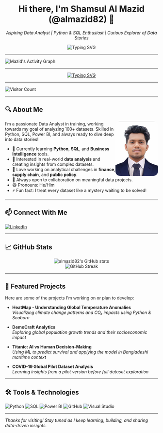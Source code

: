 
<h1 align="center">Hi there, I'm Shamsul Al Mazid (@almazid82) 👋</h1>

<p align="center">
  <em>Aspiring Data Analyst | Python & SQL Enthusiast | Curious Explorer of Data Stories</em>
</p>
 
<p align="center">
  <img src="https://readme-typing-svg.demolab.com?font=Fira+Code&size=24&duration=3000&pause=1000&center=true&vCenter=true&width=440&lines=Aspiring+Data+Analyst;Driven+by+Insights+%26+Impact;SQL+%7C+Python+%7C+Power+BI+%7C+tableu+SQL" alt="Typing SVG" />
</p>


---
![Mazid's Activity Graph](https://github-readme-activity-graph.vercel.app/graph?username=almazid82&theme=tokyo-night)
___
<p align="center">
  <a href="https://git.io/typing-svg">
    <img src="https://readme-typing-svg.demolab.com?font=Fira+Code&pause=1000&width=435&lines=make+it+real;Mission+100+data+analysis+%26+I'll+do+it;Every+Dataset+hides+a+story" alt="Typing SVG" />
  </a>
</p>

___

![Visitor Count](https://komarev.com/ghpvc/?username=almazid82&color=blue)

___


## 🔍 About Me

<p>
  <img align="right" src="https://github.com/almazid82/almazid82/blob/main/Screenshot_20250424-211354~2.png?raw=true" width="140" style="border-radius: 15px;" />
  I’m a passionate Data Analyst in training, working towards my goal of analyzing 100+ datasets.
  Skilled in Python, SQL, Power BI, and always ready to dive deep into data stories!
</p>


- 🎯 Currently learning **Python**, **SQL**, and **Business Intelligence** tools.
- 🧠 Interested in real-world **data analysis** and creating insights from complex datasets.
- 💬 Love working on analytical challenges in **finance**, **supply chain**, and **public policy**.
- 🤝 Always open to collaboration on meaningful data projects.
- 😄 Pronouns: He/Him
- ⚡ Fun fact: I treat every dataset like a mystery waiting to be solved!

---


## 📫 Connect With Me

[![LinkedIn](https://img.shields.io/badge/LinkedIn-blue?style=for-the-badge&logo=linkedin)](https://www.linkedin.com/in/shamsul-al-mazid-073a87286?utm_source=share&utm_campaign=share_via&utm_content=profile&utm_medium=android_app)
___


## 📈 GitHub Stats

<p align="center">
  <img src="https://github-readme-stats.vercel.app/api?username=almazid82&show_icons=true&theme=tokyonight" alt="almazid82's GitHub stats" />
  <br/>
  <img src="https://github-readme-streak-stats.herokuapp.com?user=almazid82&theme=tokyonight" alt="GitHub Streak" />
</p>

---

## 🚀 Featured Projects

Here are some of the projects I'm working on or plan to develop:

- **HeatMap - Understanding Global Temperature Anomalies**  
  *Visualizing climate change patterns and CO₂ impacts using Python & Seaborn*

- **DemoCraft Analytics**  
  *Exploring global population growth trends and their socioeconomic impact*

- **Titanic: AI vs Human Decision-Making**  
  *Using ML to predict survival and applying the model in Bangladeshi maritime context*

- **COVID-19 Global Pilot Dataset Analysis**  
  *Learning insights from a pilot version before full dataset exploration*

---

## 🛠️ Tools & Technologies

![Python](https://img.shields.io/badge/Python-3670A0?style=for-the-badge&logo=python&logoColor=ffdd54)
![SQL](https://img.shields.io/badge/SQL-005C84?style=for-the-badge&logo=sqlite&logoColor=white)
![Power BI](https://img.shields.io/badge/PowerBI-F2C811?style=for-the-badge&logo=powerbi&logoColor=black)
![GitHub](https://img.shields.io/badge/GitHub-181717?style=for-the-badge&logo=github&logoColor=white)
![Visual Studio](https://img.shields.io/badge/Visual%20Studio-5C2D91?style=for-the-badge&logo=visual%20studio&logoColor=white)

---

*Thanks for visiting! Stay tuned as I keep learning, building, and sharing data-driven insights.*
